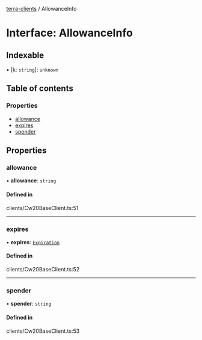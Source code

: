 [terra-clients](../README.md) / AllowanceInfo

# Interface: AllowanceInfo

## Indexable

▪ [k: `string`]: `unknown`

## Table of contents

### Properties

- [allowance](AllowanceInfo.md#allowance)
- [expires](AllowanceInfo.md#expires)
- [spender](AllowanceInfo.md#spender)

## Properties

### allowance

• **allowance**: `string`

#### Defined in

clients/Cw20BaseClient.ts:51

___

### expires

• **expires**: [`Expiration`](../README.md#expiration)

#### Defined in

clients/Cw20BaseClient.ts:52

___

### spender

• **spender**: `string`

#### Defined in

clients/Cw20BaseClient.ts:53
